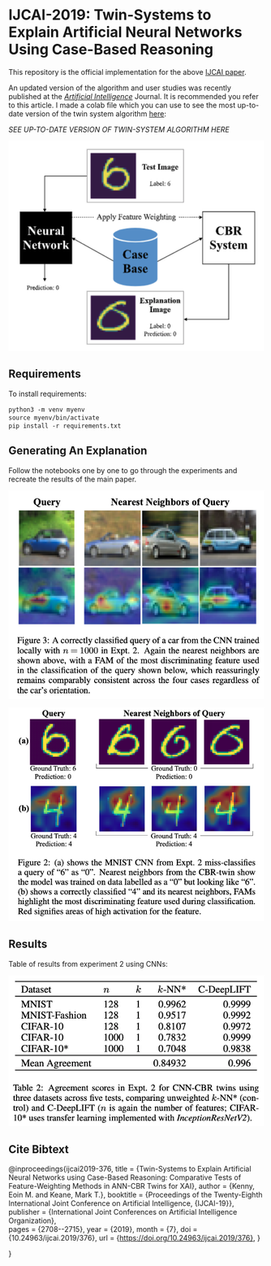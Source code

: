 # IJCAI-2019: Twin-Systems to Explain Artificial Neural Networks Using Case-Based Reasoning


This repository is the official implementation for the above [IJCAI paper](https://www.ijcai.org/proceedings/2019/376). 

An updated version of the algorithm and user studies was recently published at the [*Artificial Intelligence*](https://www.sciencedirect.com/science/article/pii/S0004370221000102) Journal. It is recommended you refer to this article. I made a colab file which you can use to see the most up-to-date version of the twin system algorithm [here](https://colab.research.google.com/drive/1j62207B5kgKbwFdy4ac9eeO417-nu-rn?usp=sharing):

*SEE UP-TO-DATE VERSION OF TWIN-SYSTEM ALGORITHM HERE*






![alt text](https://github.com/EoinKenny/IJCAI-2019/blob/master/imgs/twinsystem.png)



## Requirements

To install requirements:

```setup
python3 -m venv myenv
source myenv/bin/activate
pip install -r requirements.txt
```



## Generating An Explanation
Follow the notebooks one by one to go through the experiments and recreate the results of the main paper.

![alt text](https://github.com/EoinKenny/IJCAI-2019/blob/master/imgs/cifar.png)

![alt text](https://github.com/EoinKenny/IJCAI-2019/blob/master/imgs/mnist.png)





## Results

Table of results from experiment 2 using CNNs:

![alt text](https://github.com/EoinKenny/IJCAI-2019/blob/master/imgs/results.png)





## Cite Bibtext

@inproceedings{ijcai2019-376,
  title     = {Twin-Systems to Explain Artificial Neural Networks using Case-Based Reasoning: Comparative Tests of Feature-Weighting Methods in ANN-CBR Twins for XAI},
  author    = {Kenny, Eoin M. and Keane, Mark T.},
  booktitle = {Proceedings of the Twenty-Eighth International Joint Conference on
               Artificial Intelligence, {IJCAI-19}},
  publisher = {International Joint Conferences on Artificial Intelligence Organization},             
  pages     = {2708--2715},
  year      = {2019},
  month     = {7},
  doi       = {10.24963/ijcai.2019/376},
  url       = {https://doi.org/10.24963/ijcai.2019/376},
}

 }
